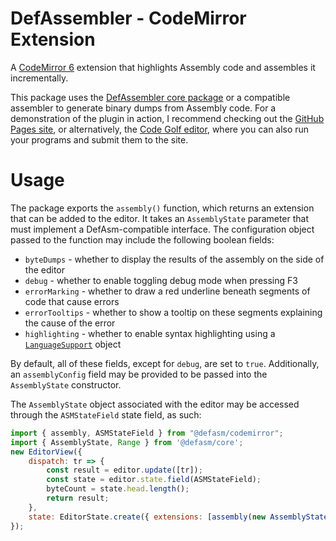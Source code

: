 # DefAssembler - CodeMirror Extension
A [CodeMirror 6](https://codemirror.net/6/) extension that highlights Assembly code and assembles it incrementally.

This package uses the [DefAssembler core package](https://www.npmjs.com/package/@defasm/core) or a compatible assembler to generate binary dumps from Assembly code. For a demonstration of the plugin in action, I recommend checking out the [GitHub Pages site](https://newdefectus.github.io/defasm/), or alternatively, the [Code Golf editor](https://code.golf/fizz-buzz#assembly), where you can also run your programs and submit them to the site.

# Usage
The package exports the `assembly()` function, which returns an extension that can be added to the editor.
It takes an `AssemblyState` parameter that must implement a DefAsm-compatible interface.
The configuration object passed to the function may include the following boolean fields:
* `byteDumps` - whether to display the results of the assembly on the side of the editor
* `debug` - whether to enable toggling debug mode when pressing F3
* `errorMarking` - whether to draw a red underline beneath segments of code that cause errors
* `errorTooltips` - whether to show a tooltip on these segments explaining the cause of the error
* `highlighting` - whether to enable syntax highlighting using a [`LanguageSupport`](https://codemirror.net/6/docs/ref/#language.LanguageSupport) object

By default, all of these fields, except for `debug`, are set to `true`.
Additionally, an `assemblyConfig` field may be provided to be passed into the `AssemblyState` constructor.

The `AssemblyState` object associated with the editor may be accessed through the `ASMStateField` state field, as such:

```js
import { assembly, ASMStateField } from "@defasm/codemirror";
import { AssemblyState, Range } from '@defasm/core';
new EditorView({
    dispatch: tr => {
        const result = editor.update([tr]);
        const state = editor.state.field(ASMStateField);
        byteCount = state.head.length();
        return result;
    },
    state: EditorState.create({ extensions: [assembly(new AssemblyState())] })
});
```
